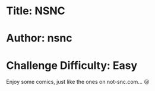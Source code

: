 # Title: NSNC
# Author: nsnc
# Challenge Difficulty: Easy

Enjoy some comics, just like the ones on not-snc.com... :cry:
